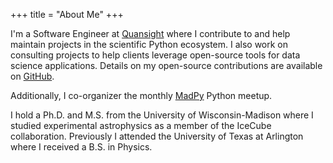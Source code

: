 +++
title = "About Me"
+++

I'm a Software Engineer at [Quansight](https://www.quansight.com) where I contribute to and help maintain projects in the scientific Python ecosystem. I also work on consulting projects to help clients leverage open-source tools for data science applications. Details on my open-source contributions are available on <a href="https://github.com/jrbourbeau">GitHub</a>.

Additionally, I co-organizer the monthly <a href="https://madpy.com">MadPy</a> Python meetup.

I hold a Ph.D. and M.S. from the University of Wisconsin-Madison where I studied experimental astrophysics as a member of the IceCube collaboration. Previously I attended the University of Texas at Arlington where I received a B.S. in Physics.